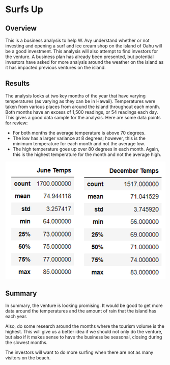 # Surfs Up

## Overview
This is a business analysis to help W. Avy understand whether or not investing and opening a surf and ice cream shop on the island of Oahu will be a good investment. This analysis will also attempt to find investors for the venture. A business plan has already been presented, but potential investors have asked for more analysis around the weather on the island as it has impacted previous ventures on the island.

## Results
The analysis looks at two key months of the year that have varying temperatures (as varying as they can be in Hawaii).
Temperatures were taken from various places from around the island throughout each month. Both months have an excess of 1,500 readings, or 54 readings each day.  This gives a good data sample for the analysis. Here are some data points for review:

* For both months the average temperature is above 70 degrees.
* The low has a larger variance at 8 degrees; however, this is the minimum temperature for each month and not the average low.
* The high temperature goes up over 80 degrees in each month. Again, this is the highest temperature for the month and not the average high.


![]( surfs_up.png)

## Summary  
In summary, the venture is looking promising. It would be good to get more data around the temperatures and the amount of rain that the island has each year. 

Also, do some research around the months where the tourism volume is the highest. This will give us a better idea if we should not only do the venture, but also if it makes sense to have the business be seasonal, closing during the slowest months. 

The investors will want to do more surfing when there are not as many visitors on the beach.
